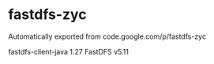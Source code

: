 # fastdfs-zyc
Automatically exported from code.google.com/p/fastdfs-zyc

fastdfs-client-java 1.27
FastDFS v5.11